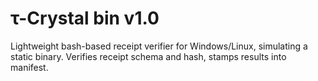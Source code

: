 # τ-Crystal bin v1.0
Lightweight bash-based receipt verifier for Windows/Linux, simulating a static binary. Verifies receipt schema and hash, stamps results into manifest.
